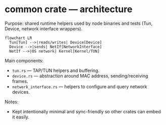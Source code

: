 # common crate — architecture

Purpose: shared runtime helpers used by node binaries and tests (Tun, Device, network interface wrappers).

```mermaid
flowchart LR
  Tun[Tun] -->|reads/writes| Device[Device]
  Device -->|sends| NetIf[NetworkInterface]
  NetIf -->|OS network| Kernel[Kernel/TUN]
```

Main components:
- `tun.rs` — TAP/TUN helpers and buffering.
- `device.rs` — abstraction around MAC address, sending/receiving frames.
- `network_interface.rs` — helpers to configure and query network devices.

Notes:
- Kept intentionally minimal and sync-friendly so other crates can embed it easily.
